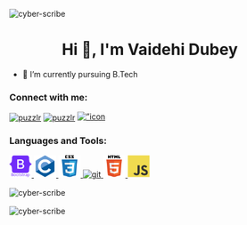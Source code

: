 <p align="left"> <img src="https://komarev.com/ghpvc/?username=cyber-scribe&label=Profile%20views&color=0e75b6&style=flat" alt="cyber-scribe" /> </p>
<h1 align="center">Hi 👋, I'm Vaidehi Dubey</h1>

- 🔭 I’m currently pursuing B.Tech

<h3 align="left">Connect with me:</h3>
<p align="left">
<a href="https://www.hackerrank.com/puzzlr" target="blank"><img align="center" src="https://raw.githubusercontent.com/rahuldkjain/github-profile-readme-generator/master/src/images/icons/Social/hackerrank.svg" alt="puzzlr" height="30" width="40" /></a>
<a href="https://www.leetcode.com/puzzlr" target="blank"><img align="center" src="https://raw.githubusercontent.com/rahuldkjain/github-profile-readme-generator/master/src/images/icons/Social/leet-code.svg" alt="puzzlr" height="30" width="40" /></a>
<a href=”https://www.linkedin.com/in/vaidehidubey/"><img align=”left” src=”https://raw.githubusercontent.com/cyber-scribe/reponame/branch/foldername/icon.svg" alt=”icon | LinkedIn” width=”21px”/></a>
</p>

<h3 align="left">Languages and Tools:</h3>
<p align="left"> <a href="https://getbootstrap.com" target="_blank" rel="noreferrer"> <img src="https://raw.githubusercontent.com/devicons/devicon/master/icons/bootstrap/bootstrap-plain-wordmark.svg" alt="bootstrap" width="40" height="40"/> </a> <a href="https://www.cprogramming.com/" target="_blank" rel="noreferrer"> <img src="https://raw.githubusercontent.com/devicons/devicon/master/icons/c/c-original.svg" alt="c" width="40" height="40"/> </a> <a href="https://www.w3schools.com/css/" target="_blank" rel="noreferrer"> <img src="https://raw.githubusercontent.com/devicons/devicon/master/icons/css3/css3-original-wordmark.svg" alt="css3" width="40" height="40"/> </a> <a href="https://git-scm.com/" target="_blank" rel="noreferrer"> <img src="https://www.vectorlogo.zone/logos/git-scm/git-scm-icon.svg" alt="git" width="40" height="40"/> </a> <a href="https://www.w3.org/html/" target="_blank" rel="noreferrer"> <img src="https://raw.githubusercontent.com/devicons/devicon/master/icons/html5/html5-original-wordmark.svg" alt="html5" width="40" height="40"/> </a> <a href="https://developer.mozilla.org/en-US/docs/Web/JavaScript" target="_blank" rel="noreferrer"> <img src="https://raw.githubusercontent.com/devicons/devicon/master/icons/javascript/javascript-original.svg" alt="javascript" width="40" height="40"/> </a> </p>

<p><img align="center" src="https://github-readme-stats.vercel.app/api/top-langs?username=cyber-scribe&show_icons=true&locale=en&layout=compact" alt="cyber-scribe" /></p>
<p><img align="center" src="https://github-readme-streak-stats.herokuapp.com?user=cyber-scribe" alt="cyber-scribe" ></p>
